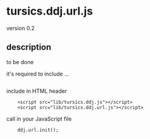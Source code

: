 # tursics.ddj.url.js

version 0.2

## description

to be done

it's required to include ...
```
```

include in HTML header
```
	<script src="lib/tursics.ddj.js"></script>
	<script src="lib/tursics.ddj.url.js"></script>
```


call in your JavaScript file
```
	ddj.url.init();
```
